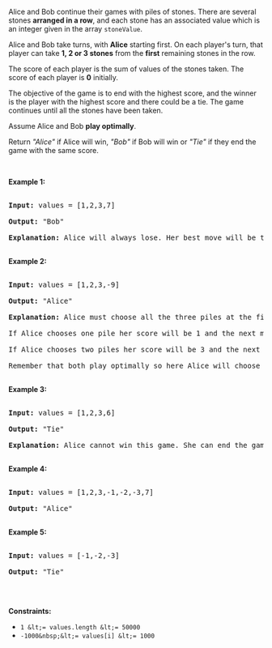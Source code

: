 Alice and Bob continue their&nbsp;games with piles of stones. There are several stones&nbsp;__arranged in a row__, and each stone has an associated&nbsp;value which is an integer given in the array&nbsp;`` stoneValue ``.

Alice and Bob take turns, with __Alice__ starting first. On each player's turn, that player&nbsp;can take __1, 2 or 3 stones__&nbsp;from&nbsp;the __first__ remaining stones in the row.

The score of each player is the sum of values of the stones taken. The score of each player is __0__&nbsp;initially.

The objective of the game is to end with the highest score, and the winner is the player with the highest score and there could be a tie. The game continues until all the stones have been taken.

Assume&nbsp;Alice&nbsp;and Bob&nbsp;__play optimally__.

Return _"Alice"_ if&nbsp;Alice will win, _"Bob"_ if Bob will win or _"Tie"_ if they end the game with the same score.

&nbsp;

__Example 1:__

<pre>
<strong>Input:</strong> values = [1,2,3,7]
<strong>Output:</strong> "Bob"
<strong>Explanation:</strong> Alice will always lose. Her best move will be to take three piles and the score become 6. Now the score of Bob is 7 and Bob wins.
</pre>

__Example 2:__

<pre>
<strong>Input:</strong> values = [1,2,3,-9]
<strong>Output:</strong> "Alice"
<strong>Explanation:</strong> Alice must choose all the three piles at the first move to win and leave Bob with negative score.
If Alice chooses one pile her score will be 1 and the next move Bob's score becomes 5. The next move Alice will take the pile with value = -9 and lose.
If Alice chooses two piles her score will be 3 and the next move Bob's score becomes 3. The next move Alice will take the pile with value = -9 and also lose.
Remember that both play optimally so here Alice will choose the scenario that makes her win.
</pre>

__Example 3:__

<pre>
<strong>Input:</strong> values = [1,2,3,6]
<strong>Output:</strong> "Tie"
<strong>Explanation:</strong> Alice cannot win this game. She can end the game in a draw if she decided to choose all the first three piles, otherwise she will lose.
</pre>

__Example 4:__

<pre>
<strong>Input:</strong> values = [1,2,3,-1,-2,-3,7]
<strong>Output:</strong> "Alice"
</pre>

__Example 5:__

<pre>
<strong>Input:</strong> values = [-1,-2,-3]
<strong>Output:</strong> "Tie"
</pre>

&nbsp;

__Constraints:__

*   `` 1 &lt;= values.length &lt;= 50000 ``
*   `` -1000&nbsp;&lt;= values[i] &lt;= 1000 ``